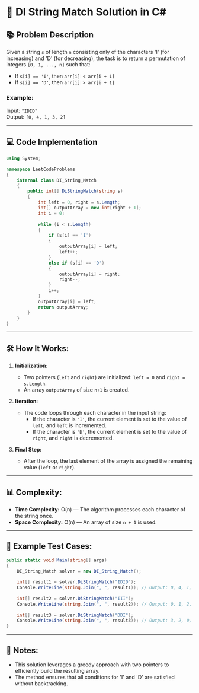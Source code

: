 # 🚀 DI String Match Solution in C#

## 📚 Problem Description

Given a string `s` of length `n` consisting only of the characters 'I' (for increasing) and 'D' (for decreasing), the task is to return a permutation of integers `[0, 1, ..., n]` such that:

- If `s[i] == 'I'`, then `arr[i] < arr[i + 1]`
- If `s[i] == 'D'`, then `arr[i] > arr[i + 1]`

### Example:

Input: `"IDID"`  
Output: `[0, 4, 1, 3, 2]`

---

## 💻 Code Implementation

```csharp
using System;

namespace LeetCodeProblems
{
    internal class DI_String_Match
    {
        public int[] DiStringMatch(string s)
        {
            int left = 0, right = s.Length;
            int[] outputArray = new int[right + 1];
            int i = 0;
            
            while (i < s.Length)
            {
                if (s[i] == 'I')
                {
                    outputArray[i] = left;
                    left++;
                }
                else if (s[i] == 'D')
                {
                    outputArray[i] = right;
                    right--;
                }
                i++;
            }
            outputArray[i] = left;
            return outputArray;
        }
    }
}
```

---

## 🛠️ How It Works:

1. **Initialization:**
   - Two pointers (`left` and `right`) are initialized: `left = 0` and `right = s.Length`.
   - An array `outputArray` of size `n+1` is created.

2. **Iteration:**
   - The code loops through each character in the input string:
     - If the character is `'I'`, the current element is set to the value of `left`, and `left` is incremented.
     - If the character is `'D'`, the current element is set to the value of `right`, and `right` is decremented.

3. **Final Step:**
   - After the loop, the last element of the array is assigned the remaining value (`left` or `right`).

---

## 📊 Complexity:

- **Time Complexity:** O(n) — The algorithm processes each character of the string once.
- **Space Complexity:** O(n) — An array of size `n + 1` is used.

---

## 🧪 Example Test Cases:

```csharp
public static void Main(string[] args)
{
    DI_String_Match solver = new DI_String_Match();
    
    int[] result1 = solver.DiStringMatch("IDID");
    Console.WriteLine(string.Join(", ", result1)); // Output: 0, 4, 1, 3, 2
    
    int[] result2 = solver.DiStringMatch("III");
    Console.WriteLine(string.Join(", ", result2)); // Output: 0, 1, 2, 3
    
    int[] result3 = solver.DiStringMatch("DDI");
    Console.WriteLine(string.Join(", ", result3)); // Output: 3, 2, 0, 1
}
```

---

## 📝 Notes:

- This solution leverages a greedy approach with two pointers to efficiently build the resulting array.
- The method ensures that all conditions for 'I' and 'D' are satisfied without backtracking.

